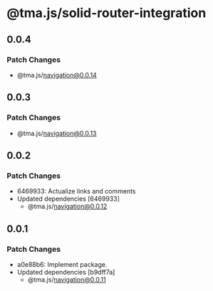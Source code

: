 # @tma.js/solid-router-integration

## 0.0.4

### Patch Changes

- @tma.js/navigation@0.0.14

## 0.0.3

### Patch Changes

- @tma.js/navigation@0.0.13

## 0.0.2

### Patch Changes

- 6469933: Actualize links and comments
- Updated dependencies [6469933]
  - @tma.js/navigation@0.0.12

## 0.0.1

### Patch Changes

- a0e88b6: Implement package.
- Updated dependencies [b9dff7a]
  - @tma.js/navigation@0.0.11
